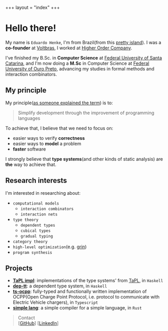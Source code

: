 +++
layout = "index"
+++
<!-- framed = true -->

# Hello there!

My name is `Eduardo Henke`, I'm from Brazil(from this [pretty island](https://en.wikipedia.org/wiki/Florian%C3%B3polis)). I was a **co-founder** at [Voltbras](https://voltbras.com.br/), I worked at [Higher Order Company](https://github.com/HigherOrderCO).

I've finished my B.Sc. in **Computer Science** at [Federal University of Santa Catarina](https://ufsc.br/), and I'm now doing a **M.Sc** in Computer Science at [Federal University of Ouro Preto](https://ufop.br/), advancing my studies in formal methods and interaction combinators.

## My principle

My principle([as someone explained the term](https://www.youtube.com/watch?v=PUv66718DII)) is to:

> Simplify development through the improvement of programming languages

To achieve that, I believe that we need to focus on:
- easier ways to verify **correctness**
- easier ways to **model** a problem
- **faster** software

I strongly believe that **type systems**(and other kinds of static analysis) are **the** way to achieve that.


## Research interests

I'm interested in researching about:
- `computational models`
  - `interaction combinators`
  - `interaction nets`
- `type theory`
  - `dependent types`
  - `cubical types`
  - `gradual typing`
- `category theory`
- `high-level optimization`(e.g. [grin](https://grin-compiler.github.io/))
- `program synthesis`

## Projects

- [**TaPL impl**](https://github.com/eduhenke/tapl-impl): implementations of the type systems' from [TaPL](https://www.cis.upenn.edu/~bcpierce/tapl/), in `Haskell`
- [**dep-tt**](https://github.com/eduhenke/dep-tt): a dependent type system, in `Haskell`
- [**ts-ocpp**](https://github.com/voltbras/ts-ocpp): fully-typed and functionally written implementation of OCPP(Open Charge Point Protocol, i.e. protocol to communicate with Electric Vehicle chargers), in `Typescript`
- [**simple lang**](https://github.com/eduhenke/ferrugem-lang): a simple compiler for a simple language, in `Rust`


> Contact  
> [[GitHub](https://github.com/eduhenke)]
> [[LinkedIn](https://www.linkedin.com/in/eduardo-henke-731b33121)]
